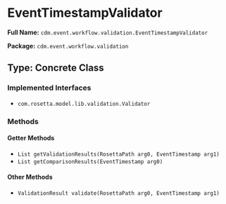 # EventTimestampValidator

**Full Name:** `cdm.event.workflow.validation.EventTimestampValidator`

**Package:** `cdm.event.workflow.validation`

## Type: Concrete Class

### Implemented Interfaces

- `com.rosetta.model.lib.validation.Validator`

### Methods

#### Getter Methods

- `List getValidationResults(RosettaPath arg0, EventTimestamp arg1)`
- `List getComparisonResults(EventTimestamp arg0)`

#### Other Methods

- `ValidationResult validate(RosettaPath arg0, EventTimestamp arg1)`

